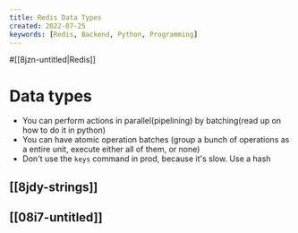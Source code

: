 ```yaml
---
title: Redis Data Types
created: 2022-07-25
keywords: [Redis, Backend, Python, Programming]
---
```


#[[8jzn-untitled|Redis]]

# Data types

- You can perform actions in parallel(pipelining) by batching(read up on how to do it in python)
- You can have atomic operation batches (group a bunch of operations as a entire unit, execute either all of them, or none)
- Don't use the `keys` command in prod, because it's slow. Use a hash

## [[8jdy-strings]]

## [[08i7-untitled]]
